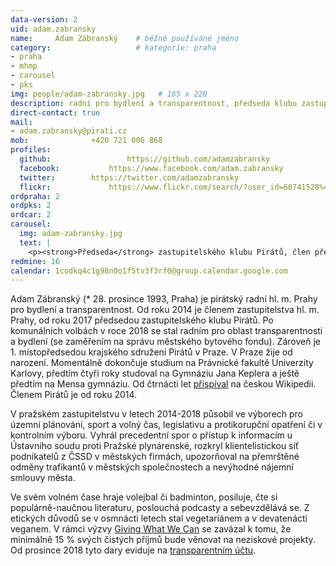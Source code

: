 ```yaml
---
data-version: 2
uid: adam.zabransky
name:     Adam Zábranský  	# běžně používáné jméno
category:                 	# kategorie: praha
- praha
- mhmp
- carousel
- pks
img: people/adam-zabransky.jpg   # 165 x 220
description: radní pro bydlení a transparentnost, předseda klubu zastupitelů             	# kratký popis, max 160 znaků
direct-contact: true
mail:
- adam.zabransky@pirati.cz
mob:			  +420 721 006 868
profiles:
  github:                 https://github.com/adamzabransky
  facebook: 		  https://www.facebook.com/adam.zabransky
  twitter: 		  https://twitter.com/adamzabransky
  flickr:     		  https://www.flickr.com/search/?user_id=68741528%40N03&sort=date-taken-desc&view_all=1&text=adam%20z%C3%A1bransk%C3%BD
ordpraha: 2
ordpks: 2
ordcar: 2
carousel:
  img: adam-zabransky.jpg
  text: |
    <p><strong>Předseda</strong> zastupitelského klubu Pirátů, člen předsednictva krajského sdružení Pirátů v Praze. </p>
redmine: 16
calendar: 1codkq4c1g98n0o1f5tv3f3rf0@group.calendar.google.com
---
```


Adam Zábranský (* 28. prosince 1993, Praha) je pirátský radní hl. m. Prahy pro bydlení a transparentnost. Od roku 2014 je členem zastupitelstva hl. m. Prahy, od roku 2017 předsedou zastupitelského klubu Pirátů. Po komunálních volbách v roce 2018 se stal radním pro oblast transparentnosti a bydlení (se zaměřením na správu městského bytového fondu). Zároveň je 1. místopředsedou krajského sdružení Pirátů v Praze. V Praze žije od narození. Momentálně dokončuje studium na Právnické fakultě Univerzity Karlovy, předtím čtyři roky studoval na Gymnáziu Jana Keplera a ještě předtím na Mensa gymnáziu. Od čtrnácti let [přispíval](https://cs.wikipedia.org/wiki/Wikipedista:Adam_Z%C3%A1bransk%C3%BD) na českou Wikipedii. Členem Pirátů je od roku 2014.

V pražském zastupitelstvu v letech 2014-2018 působil ve výborech pro územní plánování, sport a volný čas, legislativu a protikorupční opatření či v kontrolním výboru. Vyhrál precedentní spor o přístup k informacím u Ústavního soudu proti Pražské plynárenské, rozkryl klientelistickou síť podnikatelů z ČSSD v městských firmách, upozorňoval na přemrštěné odměny trafikantů v městských společnostech a nevýhodné nájemní smlouvy města.

Ve svém volném čase hraje volejbal či badminton, posiluje, čte si populárně-naučnou literaturu, poslouchá podcasty a sebevzdělává se. Z etických důvodů se v osmnácti letech stal vegetariánem a v devatenácti veganem. V rámci výzvy [Giving What We Can](https://www.givingwhatwecan.org/pledge/) se zavázal k tomu, že minimálně 15 % svých čistých příjmů bude věnovat na neziskové projekty. Od prosince 2018 tyto dary eviduje na [transparentním účtu](https://ib.fio.cz/ib/transparent?a=2001536252).



